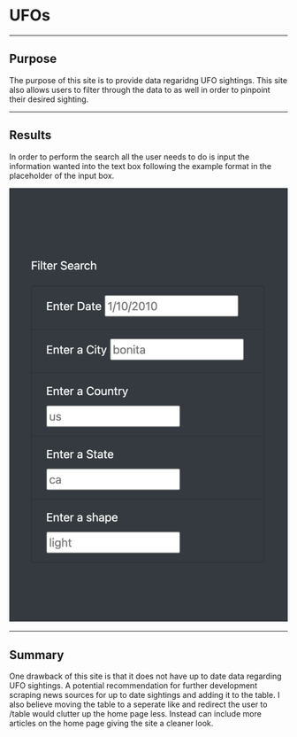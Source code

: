 # UFOs

---

## Purpose
The purpose of this site is to provide data regaridng UFO sightings. This site also allows users to filter through the data to as well in order to pinpoint their desired sighting.

---

## Results

In order to perform the search all the user needs to do is input the information wanted into the text box following the example format in the placeholder of the input box. 

![image](https://github.com/evanbruno617/UFOs/blob/main/static/images/image.png)

---

## Summary

One drawback of this site is that it does not have up to date data regarding UFO sightings. A potential recommendation for further development scraping news sources for up to date sightings and adding it to the table. I also believe moving the table to a seperate like and redirect the user to /table would clutter up the home page less. Instead can include more articles on the home page giving the site a cleaner look. 
